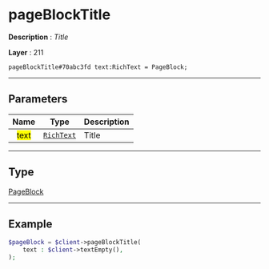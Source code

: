 # pageBlockTitle

**Description** : *Title*

**Layer** : 211

```tl
pageBlockTitle#70abc3fd text:RichText = PageBlock;
```

---

## Parameters

| Name | Type | Description |
| :---: | :---: | :--- |
| <mark>text</mark> | [`RichText`](type/RichText) | Title |

---

## Type

[PageBlock](type/PageBlock)

---

## Example

```php
$pageBlock = $client->pageBlockTitle(
	text : $client->textEmpty(),
);
```
